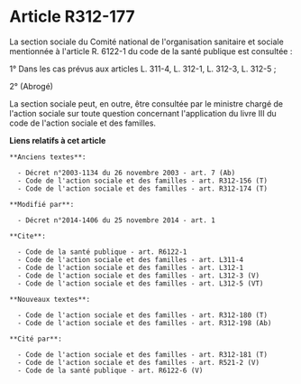 # Article R312-177

La section sociale du Comité national de l'organisation sanitaire et sociale mentionnée à l'article R. 6122-1 du code de la
santé publique est consultée : 

1° Dans les cas prévus aux articles L. 311-4, L. 312-1, L. 312-3, 
L. 312-5 ; 

2° (Abrogé) 

La section sociale peut, en outre, être consultée par le ministre chargé de l'action sociale sur toute question concernant
l'application du livre III du code de l'action sociale et des familles.

**Liens relatifs à cet article**

	**Anciens textes**:

	  - Décret n°2003-1134 du 26 novembre 2003 - art. 7 (Ab)
	  - Code de l'action sociale et des familles - art. R312-156 (T)
	  - Code de l'action sociale et des familles - art. R312-174 (T)

	**Modifié par**:

	  - Décret n°2014-1406 du 25 novembre 2014 - art. 1

	**Cite**:

	  - Code de la santé publique - art. R6122-1
	  - Code de l'action sociale et des familles - art. L311-4
	  - Code de l'action sociale et des familles - art. L312-1
	  - Code de l'action sociale et des familles - art. L312-3 (V)
	  - Code de l'action sociale et des familles - art. L312-5 (VT)

	**Nouveaux textes**:

	  - Code de l'action sociale et des familles - art. R312-180 (T)
	  - Code de l'action sociale et des familles - art. R312-198 (Ab)

	**Cité par**:

	  - Code de l'action sociale et des familles - art. R312-181 (T)
	  - Code de l'action sociale et des familles - art. R521-2 (V)
	  - Code de la santé publique - art. R6122-6 (V)

